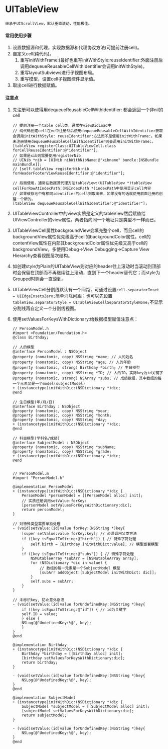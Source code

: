# UITableView
	继承于UIScrollView，默认垂直滚动，性能极佳。
    
#### 常用使用步骤
1. 设置数据源和代理，实现数据源和代理协议方法(可提前注册cell)。
2. 自定义cell(纯代码)。
	1. 重写initWithFrame:(最好也重写initWithStyle:reuseIdentifier:外面注册后调用dequeueReusableCellWithIdentifier会调用initWithStyle)。
	2. 重写layoutSubviews进行子视图布局。
	3. 重写模型，设置cell子视图控件显示值。
3. 取出cell进行数据赋值。

#### 注意点
1. 先注册可以使得用dequeueReusableCellWithIdentifier: 都会返回一个非nil的cell
	
	```
	// 提前注册一个table cell类，通常在viewDidLoad中
	// 纯代码创建cell在vc中注册然后使用dequeueReusableCellWithIdentifier获取会调用initWithStyle: reuseIdentifier:方法而不是使用initWithFrame:。如果未注册使用dequeueReusableCellWithIdentifier则会调用initWithFrame:。
	[tableView registerClass:UITableViewCell.class forCellReuseIdentifier:@"identifier"];
	// 如果是xib则需要使用registerNib
	// UINib *nib = [UINib nibWithNibName:@"xibname" bundle:[NSBundle mainBundle]];
	// [self.tableView registerNib:nib forHeaderFooterViewReuseIdentifier:@"identifier"];
	
	// 后面使用，通常在数据源代理方法tableView:(UITableView *)tableView cellForRowAtIndexPath:(NSIndexPath *)indexPath中使用显示cell内容
	// 如果缓存池中有相同identifier的cell则取出来，如果没有的话就使用前面注册的创建一个新的。
	[tableView dequeueReusableCellWithIdentifier:@"identifier"];
	```
2. UITableViewController中的view实质是定义的tableView然后赋值给UIViewController的view属性。两者指向同一个地址只是类型不一样而已。
3. UITableViewCell属性backgroundView会填充整个cell，而且cell的backgroundView属性优先级高于cell的backgroundColor属性。cell的contentView属性在内部其backgroundColor属性优先级又高于cell的backgroundView。多使用Debug->View Debugging->Capture View Hierarchy查看视图层次结构。
4. 如创建style为Plain的UITableView则对应的header往上滚动时当滚动到顶部时会保留在顶部而不再继续往上滚动，直到下一个header替代它；而style为Grouped时则会一直滚到。
5. UITableViewCell分割线默认有一个间距，可通过设置`cell.separatorInset = UIEdgeInsetsZero;`简单消除间距；也可以先设置`tableView.separatorStyle = UITableViewCellSeparatorStyleNone;`不显示分割线再自定义一个分割线视图。
6. 使用setValuesForKeysWithDictionary:给数据模型赋值注意点：
		
	```
	// PersonModel.h
	#import <Foundation/Foundation.h>
	@class Birthday;
	
	// 人的模型
	@interface PersonModel : NSObject
	@property (nonatomic, copy) NSString *name; // 人的姓名
	@property (nonatomic, copy) NSString *age; // 人的年龄
	@property (nonatomic, strong) Birthday *birth; // 生日模型
	@property (nonatomic, copy) NSString *ID; // 人的ID，实际key为id关键字
	@property (nonatomic, strong) NSArray *subs; // 成绩数组，其中数组的每一个元素又是一个model(subjectModel)
	+ (instancetype)initWithDic:(NSDictionary *)dic;
	@end
	
	// 生日模型(年/月/日)
	@interface Birthday : NSObject
	@property (nonatomic, copy) NSString *year;
	@property (nonatomic, copy) NSString *month;
	@property (nonatomic, copy) NSString *day;
	+ (instancetype)initWithDic:(NSDictionary *)dic;
	@end
	
	// 科目模型(学科名/成绩)
	@interface SubjectModel : NSObject
	@property (nonatomic, copy) NSString *subName;
	@property (nonatomic, copy) NSString *grade;
	+ (instancetype)initWithDic:(NSDictionary *)dic;
	@end
	
	
	// PersonModel.m
	#import "PersonModel.h"

	@implementation PersonModel
	+ (instancetype)initWithDic:(NSDictionary *)dic {
		PersonModel *personModel = [[PersonModel alloc] init];
		// 实质还是调用setValue:forKey:
    	[personModel setValuesForKeysWithDictionary:dic];
    	return personModel;
	}
	
	// 对特殊类型需要单独处理
	- (void)setValue:(id)value forKey:(NSString *)key{
	    [super setValue:value forKey:key]; // 必须调用父类方法
	    if ([key isEqualToString:@"birth"]) { // 特殊字符处理
	        self.birth = [Birthday initWithDict:value]; // 模型嵌套模型
	    }
	    if ([key isEqualToString:@"subs"]) { // 特殊字符处理
	        NSMutableArray *subArr = [NSMutableArray array];
	        for (NSDictionary *dic in value) {
	            // 数组的每一元素是一个SubjectModel 模型
	            [subArr addObject:[SubjectModel initWithDict: dic]];
	        }
	        self.subs = subArr;
	    }
	}
	
	// 未标识key, 防止意外崩溃
	- (void)setValue:(id)value forUndefinedKey:(NSString *)key{
		if ([key isEqualToString:@"id"]) { // id为关键字
        self.ID = value;
    	} else {
        NSLog(@"UndefinedKey:%@", key);
    	}
	}
	@end
	
	@implementation Birthday
	+ (instancetype)initWithDic:(NSDictionary *)dic {
		Birthday *birthday = [[Birthday alloc] init];
    	[birthday setValuesForKeysWithDictionary:dic];
    	return birthday;
	}
	
	- (void)setValue:(id)value forUndefinedKey:(NSString *)key{
	    NSLog(@"UndefinedKey:%@", key);
	}
	@end
	
	@implementation SubjectModel
	+ (instancetype)initWithDic:(NSDictionary *)dic {
		SubjectModel *subjectModel = [[SubjectModel alloc] init];
    	[subjectModel setValuesForKeysWithDictionary:dic];
    	return subjectModel;
	}
	
	- (void)setValue:(id)value forUndefinedKey:(NSString *)key{
		NSLog(@"UndefinedKey:%@", key);
	}
	@end	
	```

